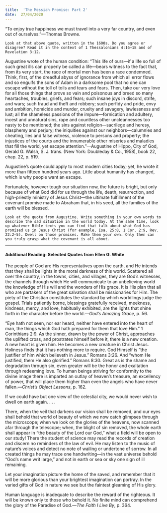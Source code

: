 ```yaml
---
title:  'The Messiah Promise: Part 2'
date:  27/04/2020
---
```


“To enjoy true happiness we must travel into a very far country, and even out of ourselves.”—Thomas Browne.

`Look at that above quote, written in the 1600s. Do you agree or disagree? Read it in the context of 1 Thessalonians 4:16–18 and of Revelation 3:12.`

Augustine wrote of the human condition: “This life of ours—if a life so full of such great ills can properly be called a life—bears witness to the fact that, from its very start, the race of mortal men has been a race condemned. Think, first, of the dreadful abyss of ignorance from which all error flows and so engulfs the sons of Adam in a darksome pool that no one can escape without the toll of toils and tears and fears. Then, take our very love for all those things that prove so vain and poisonous and breed so many heartaches, troubles, griefs, and fears; such insane joys in discord, strife, and wars; such fraud and theft and robbery; such perfidy and pride, envy and ambition, homicide and murder, cruelty and savagery, lawlessness and lust; all the shameless passions of the impure—fornication and adultery, incest and unnatural sins, rape and countless other uncleannesses too nasty to be mentioned; the sins against religion—sacrilege and heresy, blasphemy and perjury; the iniquities against our neighbors—calumnies and cheating, lies and false witness, violence to persons and property; the injustices of the courts and the innumerable other miseries and maladies that fill the world, yet escape attention.”—Augustine of Hippo, City of God, Gerald G. Walsh, S. J. trans. (New York: Doubleday & Co., 1958), book 22, chap. 22, p. 519.

Augustine’s quote could apply to most modern cities today; yet, he wrote it more than fifteen hundred years ago. Little about humanity has changed, which is why people want an escape.

Fortunately, however tough our situation now, the future is bright, but only because of what God did for us through the life, death, resurrection, and high-priestly ministry of Jesus Christ—the ultimate fulfillment of the covenant promise made to Abraham that, in his seed, all the families of the earth will be blessed.

`Look at the quote from Augustine. Write something in your own words to describe the sad situation in the world today. At the same time, look up whatever Bible texts you can find that talk about what God has promised us in Jesus Christ (for example, Isa. 25:8, 1 Cor. 2:9, Rev. 22:2–5). Dwell on those promises. Make them your own. Only then can you truly grasp what the covenant is all about.`

---

#### Additional Reading: Selected Quotes from Ellen G. White

The people of God are His representatives upon the earth, and He intends that they shall be lights in the moral darkness of this world. Scattered all over the country, in the towns, cities, and villages, they are God’s witnesses, the channels through which He will communicate to an unbelieving world the knowledge of His will and the wonders of His grace. It is His plan that all who are partakers of the great salvation shall be missionaries for Him. The piety of the Christian constitutes the standard by which worldlings judge the gospel. Trials patiently borne, blessings gratefully received, meekness, kindness, mercy, and love, habitually exhibited, are the lights that shine forth in the character before the world.—_God’s Amazing Grace_, p. 56.

“Eye hath not seen, nor ear heard, neither have entered into the heart of man, the things which God hath prepared for them that love Him.” 1 Corinthians 2:9. As the sinner, drawn by the power of Christ, approaches the uplifted cross, and prostrates himself before it, there is a new creation. A new heart is given him. He becomes a new creature in Christ Jesus. Holiness finds that it has nothing more to require. God Himself is “the justifier of him which believeth in Jesus.” Romans 3:26. And “whom He justified, them He also glorified.” Romans 8:30. Great as is the shame and degradation through sin, even greater will be the honor and exaltation through redeeming love. To human beings striving for conformity to the divine image there is imparted an outlay of heaven’s treasure, an excellency of power, that will place them higher than even the angels who have never fallen.—_Christ’s Object Lessons_, p. 162.

If we could have but one view of the celestial city, we would never wish to dwell on earth again. . . .

There, when the veil that darkens our vision shall be removed, and our eyes shall behold that world of beauty of which we now catch glimpses through the microscope; when we look on the glories of the heavens, now scanned afar through the telescope; when, the blight of sin removed, the whole earth shall appear in “the beauty of the Lord our God,” what a field will be open to our study! There the student of science may read the records of creation and discern no reminders of the law of evil. He may listen to the music of nature’s voices and detect no note of wailing or undertone of sorrow. In all created things he may trace one handwriting—in the vast universe behold “God’s name writ large,” and not in earth or sea or sky one sign of ill remaining.

Let your imagination picture the home of the saved, and remember that it will be more glorious than your brightest imagination can portray. In the varied gifts of God in nature we see but the faintest gleaming of His glory.

Human language is inadequate to describe the reward of the righteous. It will be known only to those who behold it. No finite mind can comprehend the glory of the Paradise of God.—_The Faith I Live By_, p. 364.